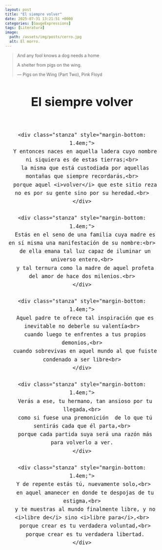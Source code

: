 ```yaml
---
layout: post
title: "El siempre volver"
date: 2025-07-31 13:21:51 +0000
categories: [GaugeExpressions]
tags: [Literatura]
image:
  path: /assets/img/posts/cerro.jpg
  alt: El morro.
---
```

> And any fool knows a dog needs a home
>
> A shelter from pigs on the wing.
>
> — Pigs on the Wing (Part Two), Pink Floyd


<div align="center" style="font-size: 20px;  max-width: 800px; margin: auto;">

  <h1>El siempre volver</h1>
  <br>

  <div style="line-height: 1.6;">
  
    <div class="stanza" style="margin-bottom: 1.4em;">
      Y entonces naces en aquella ladera cuyo nombre ni siquiera es de estas tierras;<br>
      la misma que está custodiada por aquellas montañas que siempre recordarás,<br>
      porque aquel <i>volver</i> que este sitio reza no es por su gente sino por su heredad.<br>
    </div>

    <div class="stanza" style="margin-bottom: 1.4em;">
      Estás en el seno de una familia cuya madre es en sí misma una manifestación de su nombre:<br>
      de ella emana tal luz capaz de iluminar un universo entero,<br>
      y tal ternura como la madre de aquel profeta del amor de hace dos milenios.<br>
    </div>

    <div class="stanza" style="margin-bottom: 1.4em;">
      Aquel padre te ofrece tal inspiración que es inevitable no deberle su valentía<br>
      cuando luego te enfrentes a tus propios demonios,<br>
      cuando sobrevivas en aquel mundo al que fuiste condenado a ser libre<br>
    </div>

    <div class="stanza" style="margin-bottom: 1.4em;">
      Verás a ese, tu hermano, tan ansioso por tu llegada,<br>
      como si fuese una premonición  de lo que tú sentirás cada que él parta,<br>
      porque cada partida suya será una razón más para volverlo a ver.
    </div>

    <div class="stanza" style="margin-bottom: 1.4em;">
      Y de repente estás tú, nuevamente solo,<br> 
      en aquel amanecer en donde te despojas de tu estigma,<br>
      y te muestras al mundo finalmente libre, y no <i>libre de</i> sino <i>libre para</i>,<br>
      porque crear es tu verdadera voluntad,<br>
      porque crear es tu verdadera libertad.
    </div>

  </div>
</div>

<style>
  .stanza i {

    font-weight: bold;
  }
</style>